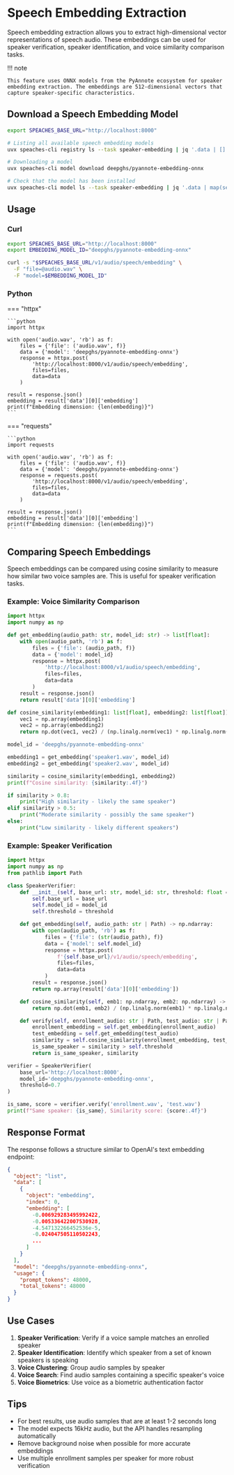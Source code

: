 # Speech Embedding Extraction

Speech embedding extraction allows you to extract high-dimensional vector representations of speech audio. These embeddings can be used for speaker verification, speaker identification, and voice similarity comparison tasks.

!!! note

    This feature uses ONNX models from the PyAnnote ecosystem for speaker embedding extraction. The embeddings are 512-dimensional vectors that capture speaker-specific characteristics.

## Download a Speech Embedding Model

```bash
export SPEACHES_BASE_URL="http://localhost:8000"

# Listing all available speech embedding models
uvx speaches-cli registry ls --task speaker-embedding | jq '.data | [].id'

# Downloading a model
uvx speaches-cli model download deepghs/pyannote-embedding-onnx

# Check that the model has been installed
uvx speaches-cli model ls --task speaker-embedding | jq '.data | map(select(.id == "deepghs/pyannote-embedding-onnx"))'
```

## Usage

### Curl

```bash
export SPEACHES_BASE_URL="http://localhost:8000"
export EMBEDDING_MODEL_ID="deepghs/pyannote-embedding-onnx"

curl -s "$SPEACHES_BASE_URL/v1/audio/speech/embedding" \
  -F "file=@audio.wav" \
  -F "model=$EMBEDDING_MODEL_ID"
```

### Python

=== "httpx"

    ```python
    import httpx

    with open('audio.wav', 'rb') as f:
        files = {'file': ('audio.wav', f)}
        data = {'model': 'deepghs/pyannote-embedding-onnx'}
        response = httpx.post(
            'http://localhost:8000/v1/audio/speech/embedding',
            files=files,
            data=data
        )

    result = response.json()
    embedding = result['data'][0]['embedding']
    print(f"Embedding dimension: {len(embedding)}")
    ```

=== "requests"

    ```python
    import requests

    with open('audio.wav', 'rb') as f:
        files = {'file': ('audio.wav', f)}
        data = {'model': 'deepghs/pyannote-embedding-onnx'}
        response = requests.post(
            'http://localhost:8000/v1/audio/speech/embedding',
            files=files,
            data=data
        )

    result = response.json()
    embedding = result['data'][0]['embedding']
    print(f"Embedding dimension: {len(embedding)}")
    ```

## Comparing Speech Embeddings

Speech embeddings can be compared using cosine similarity to measure how similar two voice samples are. This is useful for speaker verification tasks.

### Example: Voice Similarity Comparison

```python
import httpx
import numpy as np

def get_embedding(audio_path: str, model_id: str) -> list[float]:
    with open(audio_path, 'rb') as f:
        files = {'file': (audio_path, f)}
        data = {'model': model_id}
        response = httpx.post(
            'http://localhost:8000/v1/audio/speech/embedding',
            files=files,
            data=data
        )
    result = response.json()
    return result['data'][0]['embedding']

def cosine_similarity(embedding1: list[float], embedding2: list[float]) -> float:
    vec1 = np.array(embedding1)
    vec2 = np.array(embedding2)
    return np.dot(vec1, vec2) / (np.linalg.norm(vec1) * np.linalg.norm(vec2))

model_id = 'deepghs/pyannote-embedding-onnx'

embedding1 = get_embedding('speaker1.wav', model_id)
embedding2 = get_embedding('speaker2.wav', model_id)

similarity = cosine_similarity(embedding1, embedding2)
print(f"Cosine similarity: {similarity:.4f}")

if similarity > 0.8:
    print("High similarity - likely the same speaker")
elif similarity > 0.5:
    print("Moderate similarity - possibly the same speaker")
else:
    print("Low similarity - likely different speakers")
```

### Example: Speaker Verification

```python
import httpx
import numpy as np
from pathlib import Path

class SpeakerVerifier:
    def __init__(self, base_url: str, model_id: str, threshold: float = 0.7):
        self.base_url = base_url
        self.model_id = model_id
        self.threshold = threshold

    def get_embedding(self, audio_path: str | Path) -> np.ndarray:
        with open(audio_path, 'rb') as f:
            files = {'file': (str(audio_path), f)}
            data = {'model': self.model_id}
            response = httpx.post(
                f'{self.base_url}/v1/audio/speech/embedding',
                files=files,
                data=data
            )
        result = response.json()
        return np.array(result['data'][0]['embedding'])

    def cosine_similarity(self, emb1: np.ndarray, emb2: np.ndarray) -> float:
        return np.dot(emb1, emb2) / (np.linalg.norm(emb1) * np.linalg.norm(emb2))

    def verify(self, enrollment_audio: str | Path, test_audio: str | Path) -> tuple[bool, float]:
        enrollment_embedding = self.get_embedding(enrollment_audio)
        test_embedding = self.get_embedding(test_audio)
        similarity = self.cosine_similarity(enrollment_embedding, test_embedding)
        is_same_speaker = similarity > self.threshold
        return is_same_speaker, similarity

verifier = SpeakerVerifier(
    base_url='http://localhost:8000',
    model_id='deepghs/pyannote-embedding-onnx',
    threshold=0.7
)

is_same, score = verifier.verify('enrollment.wav', 'test.wav')
print(f"Same speaker: {is_same}, Similarity score: {score:.4f}")
```

## Response Format

The response follows a structure similar to OpenAI's text embedding endpoint:

```json
{
  "object": "list",
  "data": [
    {
      "object": "embedding",
      "index": 0,
      "embedding": [
        -0.006929283495992422,
        -0.005336422007530928,
        -4.547132266452536e-5,
        -0.024047505110502243,
        ...
      ]
    }
  ],
  "model": "deepghs/pyannote-embedding-onnx",
  "usage": {
    "prompt_tokens": 48000,
    "total_tokens": 48000
  }
}
```

## Use Cases

1. **Speaker Verification**: Verify if a voice sample matches an enrolled speaker
2. **Speaker Identification**: Identify which speaker from a set of known speakers is speaking
3. **Voice Clustering**: Group audio samples by speaker
4. **Voice Search**: Find audio samples containing a specific speaker's voice
5. **Voice Biometrics**: Use voice as a biometric authentication factor

## Tips

- For best results, use audio samples that are at least 1-2 seconds long
- The model expects 16kHz audio, but the API handles resampling automatically
- Remove background noise when possible for more accurate embeddings
- Use multiple enrollment samples per speaker for more robust verification
